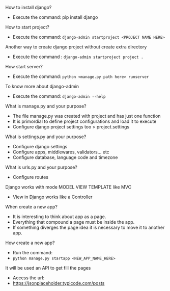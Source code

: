 How to install django?
- Execute the command: pip install django

How to start project?
- Execute the command: ```django-admin startproject <PROJECT NAME HERE>```

Another way to create django project without create extra directory
- Execute the command : ```django-admin startproject project .```

How start server?
- Execute the command: ```python <manage.py path here> runserver```

To know more about django-admin
- Execute the command: ```django-admin --help```

What is manage.py and your purpose?
- The file manage.py was created with project and has just one function
- It is primordial to define project configurations and load it to execute
- Configure django project settings too > project.settings

What is settings.py and your purpose?
- Configure django settings
- Configure apps, middlewares, validators... etc
- Configure database, language code and timezone

What is urls.py and your purpose?
- Configure routes

Django works with mode MODEL VIEW TEMPLATE like MVC
- View in Django works like a Controller

When create a new app?
- It is interesting to think about app as a page.
- Everything that compound a page must be inside the app.
- If something diverges the page idea it is necessary to move it to another app.

How create a new app?
- Run the command:
- ```python manage.py startapp <NEW_APP_NAME_HERE>```

It will be used an API to get fill the pages
- Access the url:
- https://jsonplaceholder.typicode.com/posts